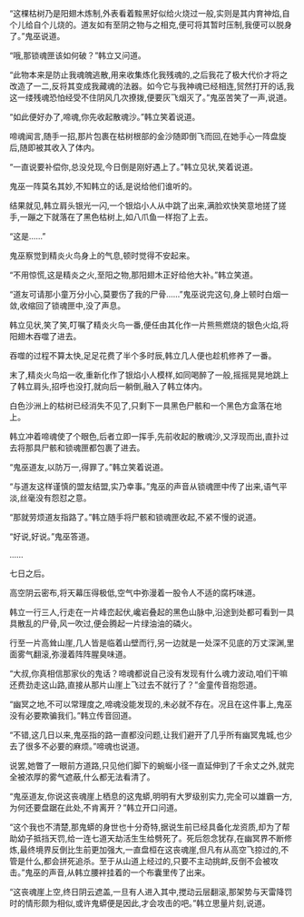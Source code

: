 
“这棵枯树乃是阳翅木炼制,外表看着黢黑好似给火烧过一般,实则是其内育神焰,自个儿给自个儿烧的。道友如有至阴之物与之相克,便可将其暂时压制,我便可以脱身了。”鬼巫说道。

“哦,那锁魂匣该如何破？”韩立又问道。

“此物本来是防止我魂魄逃散,用来收集炼化我残魂的,之后我花了极大代价才将之改造了一二,反将其变成我藏魂的法器。如今它与我神魂已经相连,贸然打开的话,我这一缕残魂恐怕经受不住阴风几次撩拨,便要灰飞烟灭了。”鬼巫苦笑了一声,说道。

“如此便好办了,啼魂,你先收起散魂沙。”韩立笑着说道。

啼魂闻言,随手一招,那片包裹在枯树根部的金沙随即倒飞而回,在她手心一阵盘旋后,随即被其收入了体内。

“一直说要补偿你,总没兑现,今日倒是刚好遇上了。”韩立见状,笑着说道。

鬼巫一阵莫名其妙,不知韩立的话,是说给他们谁听的。

结果就见,韩立肩头银光一闪,一个银焰小人从中跳了出来,满脸欢快笑意地搓了搓手,一蹦之下就落在了黑色枯树上,如八爪鱼一样抱了上去。

“这是……”

鬼巫察觉到精炎火鸟身上的气息,顿时觉得不安起来。

“不用惊慌,这是精炎之火,至阳之物,那阳翅木正好给他大补。”韩立笑道。

“道友可请那小童万分小心,莫要伤了我的尸骨……”鬼巫说完这句,身上顿时白烟一敛,收缩回了锁魂匣中,没了声息。

韩立见状,笑了笑,叮嘱了精炎火鸟一番,便任由其化作一片熊熊燃烧的银色火焰,将阳翅木吞噬了进去。

吞噬的过程不算太快,足足花费了半个多时辰,韩立几人便也趁机修养了一番。

末了,精炎火鸟焰一收,重新化作了银焰小人模样,如同喝醉了一般,摇摇晃晃地跳上了韩立肩头,招呼也没打,就向后一躺倒,融入了韩立体内。

白色沙洲上的枯树已经消失不见了,只剩下一具黑色尸骸和一个黑色方盒落在地上。

韩立冲着啼魂使了个眼色,后者立即一挥手,先前收起的散魂沙,又浮现而出,直扑过去将那具尸骸和锁魂匣都包裹了进去。

“鬼巫道友,以防万一,得罪了。”韩立笑着说道。

“与道友这样谨慎的盟友结盟,实乃幸事。”鬼巫的声音从锁魂匣中传了出来,语气平淡,丝毫没有怨怼之意。

“那就劳烦道友指路了。”韩立随手将尸骸和锁魂匣收起,不紧不慢的说道。

“好说,好说。”鬼巫答道。

……

七日之后。

高空阴云密布,将天幕压得极低,空气中弥漫着一股令人不适的腐朽味道。

韩立一行三人,行走在一片峰峦起伏,巉岩叠起的黑色山脉中,沿途到处都可看到一具具散乱的尸骨,风一吹过,便会腾起一片绿油油的磷火。

行至一片高耸山崖,几人皆是临着山壁而行,另一边就是一处深不见底的万丈深渊,里面雾气翻滚,弥漫着阵阵腥臭味道。

“大叔,你真相信那家伙的鬼话？啼魂都说自己没有发现有什么魂力波动,咱们干嘛还费劲走这山路,直接从那片山崖上飞过去不就行了？”金童传音抱怨道。

“幽冥之地,不可以常理度之,啼魂没能发现的,未必就不存在。况且在这件事上,鬼巫没有必要欺骗我们。”韩立传音回道。

“不错,这几日以来,鬼巫指的路一直都没问题,让我们避开了几乎所有幽冥鬼城,也少去了很多不必要的麻烦。”啼魂也说道。

说罢,她瞥了一眼前方道路,只见他们脚下的蜿蜒小径一直延伸到了千余丈之外,就完全被浓厚的雾气遮蔽,什么都无法看清了。

“鬼巫道友,你说这丧魂崖上栖息的这鬼蟒,明明有大罗级别实力,完全可以雄霸一方,为何还要盘踞在此处,不肯离开？”韩立开口问道。

“这个我也不清楚,那鬼蟒的身世也十分奇特,据说生前已经具备化龙资质,却为了帮助幼子抵挡天罚,给一连七道天劫活生生给劈死了。死后怨念犹存,在幽冥界不断修炼,最终境界反倒比生前更加强大,一直盘桓在这丧魂崖,但凡有从高空飞掠过的,不管是什么,都会拼死追杀。至于从山道上经过的,只要不主动挑衅,反倒不会被攻击。”鬼巫的声音,从韩立腰袢挂着的一个布囊里传了出来。

“这丧魂崖上空,终日阴云遮盖,一旦有人进入其中,搅动云层翻滚,那架势与天雷降罚时的情形颇为相似,或许鬼蟒便是因此,才会攻击的吧。”韩立思量片刻,说道。